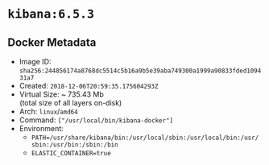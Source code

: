 # `kibana:6.5.3`

## Docker Metadata

- Image ID: `sha256:244856174a8768dc5514c5b16a9b5e39aba749300a1999a90833fded109431a7`
- Created: `2018-12-06T20:59:35.175604293Z`
- Virtual Size: ~ 735.43 Mb  
  (total size of all layers on-disk)
- Arch: `linux`/`amd64`
- Command: `["/usr/local/bin/kibana-docker"]`
- Environment:
  - `PATH=/usr/share/kibana/bin:/usr/local/sbin:/usr/local/bin:/usr/sbin:/usr/bin:/sbin:/bin`
  - `ELASTIC_CONTAINER=true`
